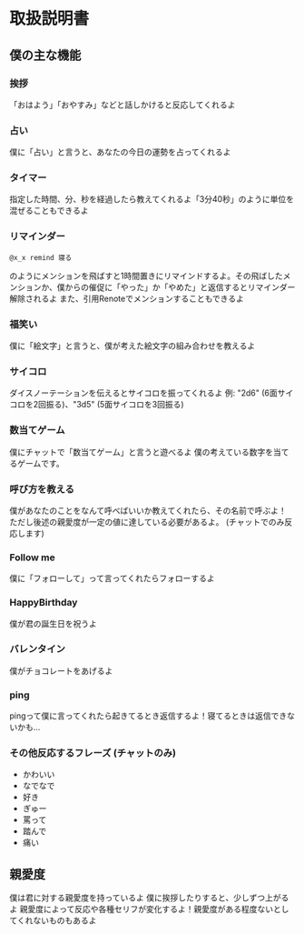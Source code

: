 # 取扱説明書
## 僕の主な機能
### 挨拶
「おはよう」「おやすみ」などと話しかけると反応してくれるよ
### 占い
僕に「占い」と言うと、あなたの今日の運勢を占ってくれるよ
### タイマー
指定した時間、分、秒を経過したら教えてくれるよ「3分40秒」のように単位を混ぜることもできるよ

### リマインダー
```
@x_x remind 寝る
```
のようにメンションを飛ばすと1時間置きにリマインドするよ。その飛ばしたメンションか、僕からの催促に「やった」か「やめた」と返信するとリマインダー解除されるよ
また、引用Renoteでメンションすることもできるよ

### 福笑い
僕に「絵文字」と言うと、僕が考えた絵文字の組み合わせを教えるよ

### サイコロ
ダイスノーテーションを伝えるとサイコロを振ってくれるよ
例: "2d6" (6面サイコロを2回振る)、"3d5" (5面サイコロを3回振る)

### 数当てゲーム
僕にチャットで「数当てゲーム」と言うと遊べるよ
僕の考えている数字を当てるゲームです。

### 呼び方を教える
僕があなたのことをなんて呼べばいいか教えてくれたら、その名前で呼ぶよ！
ただし後述の親愛度が一定の値に達している必要があるよ。
(チャットでのみ反応します)

### Follow me
僕に「フォローして」って言ってくれたらフォローするよ

### HappyBirthday
僕が君の誕生日を祝うよ

### バレンタイン
僕がチョコレートをあげるよ

### ping
pingって僕に言ってくれたら起きてるとき返信するよ！寝てるときは返信できないかも...

### その他反応するフレーズ (チャットのみ)
* かわいい
* なでなで
* 好き
* ぎゅー
* 罵って
* 踏んで
* 痛い

## 親愛度
僕は君に対する親愛度を持っているよ
僕に挨拶したりすると、少しずつ上がるよ
親愛度によって反応や各種セリフが変化するよ！親愛度がある程度ないとしてくれないものもあるよ
